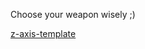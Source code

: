 <script>
new Vue({
  el: "grid:nth-of-type(1)",
  data: {
    config: {},
    items: [
        {
            title: "ZR",
            image: "../assets/images/components/ZRThumb.png",
            description: `This initial version of the Self Leveling Z axis on MGN rails from the HevORT
                        <br>works just fine if you are using quality Ball screws with excellent frame alignment as well as perfect tolerances printed parts...
                        <br>Sounds impossible to get?
                        <br></br>look at V2 below :)`,
            buttons: [
                {title: "Thingiverse", link: "https://www.thingiverse.com/thing:4184059"},
                {title: "CAD File", link: "https://a360.co/3gweJiw"},
            ],
            customContent: "<span class='component-active-status component-active-status-retired'>Feb 2020 - RETIRED</span>",
        },
        {
            title: "ZR V2 (Wobble wings)",
            image: "../assets/images/components/ZRV2Thumb.png",
            description: `Some may say, get proper alignment, get quality parts, go back to lead screw... Well
                        <br<brThe size of the bed on that printer makes it quite heavy.
                        <br>Moving it down and up in a non planar printing mode will get standards lead screw to wear out pretty quick.
                        <br><br>So for the ones of us who did not win the cheap ball screw lottery,
                        <br><br>this version of ZR system introduces Z wobble management using magnets and ball bearings.
                        <br>Also a second thrust bearing was added to allow the use of a M10X1.00 nut to secure the ball screw better.`,
            buttons: [
                {title: "Thingiverse", link: "https://www.thingiverse.com/thing:4387638"},
                {title: "CAD File", link: "https://a360.co/3bSwQzF"},
            ],
            customContent: "<span class='component-active-status'>Since May 2020</span>",
        },
        {
            title: "ZR V2.5",
            image: "../assets/images/components/ZR_V2.5_Thumb.jpg",
            description: `Using the same Z wobble management as V2, this new version integrates
                        <br><br>2 new features:<br>First, A double row angular contact bearing is now offering better axial load support to the ball screw.
                        <br><br>Second, a quality shaft collar from Ruland is providing a better resting shoulder to the thrust bearing than the poor half lip of a thread the SFU1204 usually offers.`,
            buttons: [
                {title: "CAD File", link: ""},
                {title: "Thingiverse", link: "https://www.thingiverse.com/thing:4723500"},
                {title: "CAD File", link: "https://a360.co/3bSwQzF"},
            ],            
            customContent: "<span class='component-active-status'>Since Jan 2021</span>",
        },
        {
            title: "HyperCube Evolution Z Adapters",
            image: "",
            description: `_Upcoming._ This option will let you use standard <a href="https://www.thingiverse.com/thing:2254103">Hypercube Evolution from SCOTT_3D</a> Z installation to your HevORT printer.`,
            customContent: "<span class='component-active-status'>TBD</span>",
        },
    ]
  }
});
</script>

Choose your weapon wisely ;)

[z-axis-template](../../assets/templates/grid-template.md ':include')